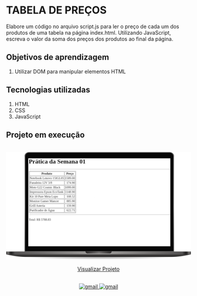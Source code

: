 # TABELA DE PREÇOS

Elabore um código no arquivo script.js para ler o preço de cada um dos produtos de uma tabela na página index.html. Utilizando JavaScript, escreva o valor da soma dos preços dos produtos ao final da página.

 ## Objetivos de aprendizagem
 1. Utilizar DOM para manipular elementos HTML 

## Tecnologias utilizadas  

1. HTML
2. CSS
3. JavaScript

## Projeto em execução

<br>
<img src="../img/tabela_preco.png" alt="Projeto em execução">



<div align="center">

[Visualizar Projeto](https://replit.com/@GabrielMorozini/Precos-Tabela?v=1)
</div>
<br>

<div align=center>

  <a href="mailto:gabril.dev@gmail.com" >
    <img src="https://img.shields.io/badge/gabril.dev@gmail.com-D14836?style=for-the-badge&logo=gmail&logoColor=white" alt="gmail">
  </a>
  
   <a href="https://www.linkedin.com/in/gabrielmorozini/">
    <img src="https://img.shields.io/badge/linkedin.com/in/gabrielmorozini/-0077B5?style=for-the-badge&logo=linkedin&logoColor=white" alt="gmail">
  </a>  

</div>
